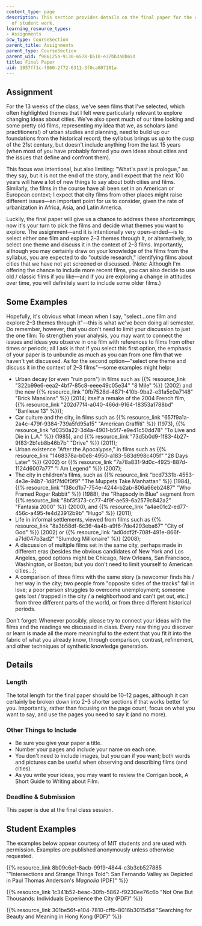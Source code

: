 ```yaml
---
content_type: page
description: This section provides details on the final paper for the course and examples
  of student work.
learning_resource_types:
- Assignments
ocw_type: CourseSection
parent_title: Assignments
parent_type: CourseSection
parent_uid: f986125a-9130-6578-b510-e37bb3a0b65d
title: Final Paper
uid: 1857ff1c-f860-2f72-6311-3f0ca807101a
---
```


Assignment
----------

For the 13 weeks of the class, we've seen films that I've selected, which often highlighted themes that I felt were particularly relevant to explore changing ideas about cities. We've also spent much of our time looking and some pretty old films, representing my idea that we, as scholars (and practitioners!) of urban studies and planning, need to build up our foundations from the historical record; the syllabus brings us up to the cusp of the 21st century, but doesn't include anything from the last 15 years (when most of you have probably formed you own ideas about cities and the issues that define and confront them).

This focus was intentional, but also limiting: "What's past is prologue," as they say, but it is not the end of the story, and I expect that the next 100 years will have a lot of new things to say about both cities and films. Similarly, the films in the course have all been set in an American or European context; I expect that city films from other places might raise different issues—an important point for us to consider, given the rate of urbanization in Africa, Asia, and Latin America.

Luckily, the final paper will give us a chance to address these shortcomings; now it's your turn to pick the films and decide what themes you want to explore. The assignment—and it is intentionally very open-ended—is to select either one film and explore 2–3 themes through it, or alternatively, to select one theme and discuss it in the context of 2–3 films. Importantly, although you may certainly draw on your knowledge of the films from the syllabus, you are expected to do "outside research," identifying films about cities that we have not yet screened or discussed. (Note: Although I'm offering the chance to include more recent films, you can also decide to use old / classic films if you like—and if you are exploring a change in attitudes over time, you will definitely want to include some older films.)

Some Examples
-------------

Hopefully, it's obvious what I mean when I say, "select...one film and explore 2–3 themes through it"—this is what we've been doing all semester. Do remember, however, that you don't need to limit your discussion to just the one film: To strengthen your analysis, you may want to connect the issues and ideas you observe in one film with references to films from other times or periods; all I ask is that if you select this first option, the emphasis of your paper is to unbundle as much as you can from one film that we haven't yet discussed. As for the second option—"select one theme and discuss it in the context of 2–3 films"—some examples might help:

*   Urban decay (or even "ruin porn") in films such as {{% resource_link "322b99e6-eea2-4bf7-85c8-eeee49c05e34" "8 Mile" %}} (2002) and the new {{% resource_link "0fb7528d-4871-410b-9ba2-e31a5c0a7148" "Brick Mansions" %}} (2014; itself a remake of the 2004 French film, {{% resource_link "202d77f4-a040-466d-9164-18353a1788bd" "Banlieue 13" %}});
*   Car culture and the city, in films such as {{% resource_link "657f9a1a-2a4c-479f-9384-739a5fd95a15" "American Graffiti" %}} (1973), {{% resource_link "d0350a22-3d4a-4901-b5f7-e9e41c50dd78" "To Live and Die in L.A." %}} (1985), and {{% resource_link "73d5b0d9-1f83-4b27-9f83-2b1eb8b46b7b" "Drive" %}} (2011);
*   Urban existence "After the Apocalypse," in films such as {{% resource_link "1468378a-b0e8-4950-a183-583d998c405f" "28 Days Later" %}} (2002) or {{% resource_link "7a78a831-9d0c-4925-887d-1124d6007a77" "I Am Legend" %}} (2007);
*   The city in children's films, such as {{% resource_link "bcd7331b-4553-4e3e-94b7-1d8f7fd0f0f9" "The Muppets Take Manhattan" %}} (1984), {{% resource_link "f38cd1b7-754e-4244-b2ab-806a66eb2487" "Who Framed Roger Rabbit" %}} (1988), the "Rhapsody in Blue" segment from {{% resource_link "8bf3f373-cc77-4f9f-ae59-6a2579c842a2" "Fantasia 2000" %}} (2000), and {{% resource_link "a4ae01c2-ed77-456c-a495-fe4d23912b9b" "Hugo" %}} (2011);
*   Life in informal settlements, viewed from films such as {{% resource_link "8a3b58df-6c36-4a4b-a9f6-7de4293eba67" "City of God" %}} (2002) or {{% resource_link "ad0ddf2f-708f-491e-866f-a71d047b3ad2" "Slumdog Millionaire" %}} (2008);
*   A discussion of multiple films set in the same city, perhaps made in different eras (besides the obvious candidates of New York and Los Angeles, good options might be Chicago, New Orleans, San Francisco, Washington, or Boston; but you don't need to limit yourself to American cities…);
*   A comparison of three films with the same story (a newcomer finds his / her way in the city; two people from "opposite sides of the tracks" fall in love; a poor person struggles to overcome unemployment; someone gets lost / trapped in the city / a neighborhood and can't get out, etc.) from three different parts of the world, or from three different historical periods.

Don't forget: Whenever possibly, please try to connect your ideas with the films and the readings we discussed in class. Every new thing you discover or learn is made all the more meaningful to the extent that you fit it into the fabric of what you already know, through comparison, contrast, refinement, and other techniques of synthetic knowledge generation.

Details
-------

### Length

The total length for the final paper should be 10–12 pages, although it can certainly be broken down into 2–3 shorter sections if that works better for you. Importantly, rather than focusing on the page count, focus on what you want to say, and use the pages you need to say it (and no more).

### Other Things to Include

*   Be sure you give your paper a title.
*   Number your pages and include your name on each one.
*   You don't need to include images, but you can if you want; both words and pictures can be useful when observing and describing films (and cities).
*   As you write your ideas, you may want to review the Corrigan book, A Short Guide to Writing about Film.

### Deadline & Submission

This paper is due at the final class session.

Student Examples
----------------

The examples below appear courtesy of MIT students and are used with permission. Examples are published anonymously unless otherwise requested.

{{% resource_link 8b09c6e1-8acb-9919-4844-c3b3cb527885 "\"Intersections and Strange Things Told\": San Fernando Valley as Depicted in Paul Thomas Anderson's _Magnolia_ (PDF)" %}}

{{% resource_link 1c341b52-beac-30fb-5862-f9230ee76c6b "Not One But Thousands: Individuals Experience the City (PDF)" %}}

{{% resource_link 301be56f-e104-7810-cffb-8016b3015d5d "Searching for Beauty and Meaning in Hong Kong (PDF)" %}}